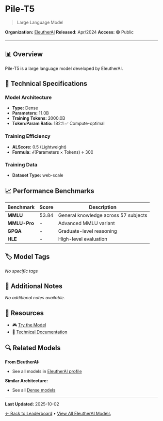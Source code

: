 # Pile-T5

> Large Language Model

**Organization:** [EleutherAI](../../labs/eleutherai.md)
**Released:** Apr/2024
**Access:** 🟢 Public

---

## 📊 Overview

Pile-T5 is a large language model developed by EleutherAI.

## 🔧 Technical Specifications

### Model Architecture
- **Type:** Dense
- **Parameters:** 11.0B
- **Training Tokens:** 2000.0B
- **Token:Param Ratio:** 182:1 ✅ Compute-optimal

### Training Efficiency
- **ALScore:** 0.5 (Lightweight)
- **Formula:** √(Parameters × Tokens) ÷ 300

### Training Data
- **Dataset Type:** web-scale

## 📈 Performance Benchmarks

| Benchmark | Score | Description |
|-----------|-------|-------------|
| **MMLU** | 53.84 | General knowledge across 57 subjects |
| **MMLU-Pro** | - | Advanced MMLU variant |
| **GPQA** | - | Graduate-level reasoning |
| **HLE** | - | High-level evaluation |

## 🏷️ Model Tags

_No specific tags_

## 📝 Additional Notes

_No additional notes available._

## 🔗 Resources

- 🎮 [Try the Model](https://huggingface.co/EleutherAI/pile-t5-xxl)
- 📄 [Technical Documentation](https://blog.eleuther.ai/pile-t5/)

## 🔍 Related Models

**From EleutherAI:**
- See all models in [EleutherAI profile](../../labs/eleutherai.md)

**Similar Architecture:**
- See all [Dense models](../../architectures/dense.md)

---

**Last Updated:** 2025-10-02

[← Back to Leaderboard](../../README.md) • [View All EleutherAI Models](../../labs/eleutherai.md)
